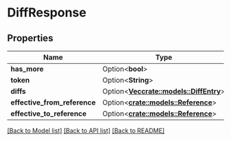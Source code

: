 # DiffResponse

## Properties

Name | Type | Description | Notes
------------ | ------------- | ------------- | -------------
**has_more** | Option<**bool**> |  | [optional]
**token** | Option<**String**> |  | [optional]
**diffs** | Option<[**Vec<crate::models::DiffEntry>**](DiffEntry.md)> |  | [optional]
**effective_from_reference** | Option<[**crate::models::Reference**](Reference.md)> |  | [optional]
**effective_to_reference** | Option<[**crate::models::Reference**](Reference.md)> |  | [optional]

[[Back to Model list]](../README.md#documentation-for-models) [[Back to API list]](../README.md#documentation-for-api-endpoints) [[Back to README]](../README.md)



